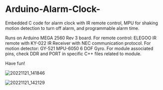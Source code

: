 # Arduino-Alarm-Clock-
Embedded C code for alarm clock with IR remote control, MPU for shaking motion detection to turn off alarm, and programmable alarm time.

Runs on Arduino MEGA 2560 Rev 3 board.
For remote control: ELEGOO IR remote with KY-022 IR Receiver with NEC communication protocol.
For motion detector: GY-521 MPU-6050 6 DOF Gyro.
For module associated pins, check DDR and PORT in specific C++ files related to module.

Have fun!

![20221121_141846](https://user-images.githubusercontent.com/83039954/203445976-4ab954e6-d406-439e-85ae-2245252b5fcb.jpg)

![20221121_142129](https://user-images.githubusercontent.com/83039954/203445990-95a4b0d6-7f4e-4dcb-a47c-e13360ae4d34.jpg)
